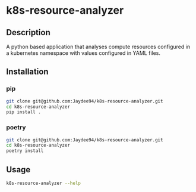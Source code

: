 # k8s-resource-analyzer

## Description

A python based application that analyses compute resources configured in a kubernetes namespace with values configured in YAML files.

## Installation

### pip

```bash
git clone git@github.com:Jaydee94/k8s-resource-analyzer.git
cd k8s-resource-analyzer
pip install .
```

### poetry

```bash
git clone git@github.com:Jaydee94/k8s-resource-analyzer.git
cd k8s-resource-analyzer
poetry install
```

## Usage

```bash
k8s-resource-analyzer --help
```
